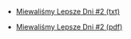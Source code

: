 
* [Miewaliśmy Lepsze Dni #2 (txt)](/.attachments/filips:mld_2.txt)

* [Miewaliśmy Lepsze Dni #2 (pdf)](/.attachments/filips:mld2.pdf)

